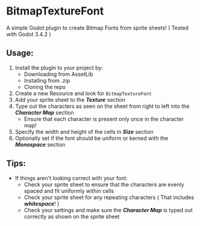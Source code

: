 # BitmapTextureFont
A simple Godot plugin to create Bitmap Fonts from sprite sheets! ( Tested with Godot 3.4.2 )

## Usage:

1. Install the plugin to your project by:
   - Downloading from AssetLib
   - Installing from .zip
   - Cloning the repo
2. Create a new Resource and look for `BitmapTextureFont`
3. Add your sprite sheet to the ***Texture*** section
4. Type out the characters as seen on the sheet from right to left into the ***Character Map*** section
   - Ensure that each character is present only once in the character map!
5. Specify the width and height of the cells in ***Size*** section
6. Optionally set if the font should be uniform or kerned with the ***Monospace*** section

## Tips:

* If things aren't looking correct with your font:
   - Check your sprite sheet to ensure that the characters are evenly spaced and fit uniformly within cells
   - Check your sprite sheet for any repeating characters ( That includes ***whitespace***! )
   - Check your settings and make sure the ***Character Map*** is typed out correctly as shown on the sprite sheet
